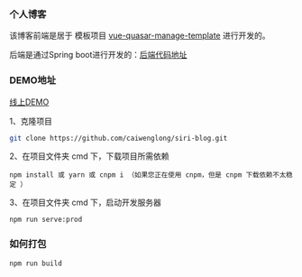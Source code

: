 ### 个人博客

该博客前端是居于 模板项目 [vue-quasar-manage-template](https://github.com/972784674t/vue-quasar-manage-template)  进行开发的。

后端是通过Spring boot进行开发的：[后端代码地址](https://github.com/caiwenglong/sr-blog-back-end.git)

### DEMO地址

[线上DEMO](http://120.24.144.34/logon)


1、克隆项目
```sh
git clone https://github.com/caiwenglong/siri-blog.git
```
2、在项目文件夹 cmd 下，下载项目所需依赖
```npm
npm install 或 yarn 或 cnpm i （如果您正在使用 cnpm，但是 cnpm 下载依赖不太稳定 ）
```
3、在项目文件夹 cmd 下，启动开发服务器
```npm
npm run serve:prod
```
### 如何打包
```npm
npm run build
```
